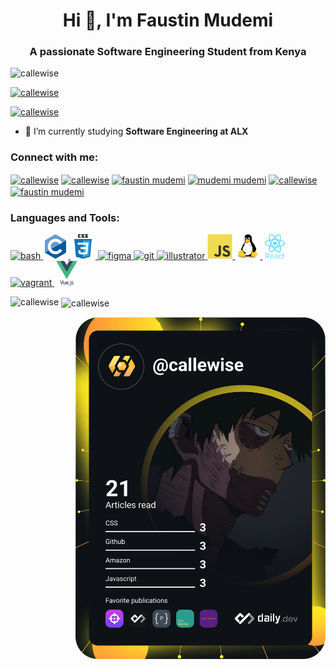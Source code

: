 <h1 align="center">Hi 👋, I'm Faustin Mudemi</h1>
<h3 align="center">A passionate Software Engineering Student from Kenya</h3>

<p align="left"> <img src="https://komarev.com/ghpvc/?username=callewise&label=Profile%20views&color=0e75b6&style=flat" alt="callewise" /> </p>

<p align="left"> <a href="https://github.com/ryo-ma/github-profile-trophy"><img src="https://github-profile-trophy.vercel.app/?username=callewise" alt="callewise" /></a> </p>

<p align="left"> <a href="https://twitter.com/callewise" target="blank"><img src="https://img.shields.io/twitter/follow/callewise?logo=twitter&style=for-the-badge" alt="callewise" /></a> </p>

- 🔭 I’m currently studying **Software Engineering at ALX**

<h3 align="left">Connect with me:</h3>
<p align="left">
<a href="https://dev.to/callewise" target="blank"><img align="center" src="https://raw.githubusercontent.com/rahuldkjain/github-profile-readme-generator/master/src/images/icons/Social/devto.svg" alt="callewise" height="30" width="40" /></a>
<a href="https://twitter.com/callewise" target="blank"><img align="center" src="https://raw.githubusercontent.com/rahuldkjain/github-profile-readme-generator/master/src/images/icons/Social/twitter.svg" alt="callewise" height="30" width="40" /></a>
<a href="https://linkedin.com/in/faustin mudemi" target="blank"><img align="center" src="https://raw.githubusercontent.com/rahuldkjain/github-profile-readme-generator/master/src/images/icons/Social/linked-in-alt.svg" alt="faustin mudemi" height="30" width="40" /></a>
<a href="https://fb.com/mudemi mudemi" target="blank"><img align="center" src="https://raw.githubusercontent.com/rahuldkjain/github-profile-readme-generator/master/src/images/icons/Social/facebook.svg" alt="mudemi mudemi" height="30" width="40" /></a>
<a href="https://instagram.com/callewise" target="blank"><img align="center" src="https://raw.githubusercontent.com/rahuldkjain/github-profile-readme-generator/master/src/images/icons/Social/instagram.svg" alt="callewise" height="30" width="40" /></a>
<a href="https://www.youtube.com/c/faustin mudemi" target="blank"><img align="center" src="https://raw.githubusercontent.com/rahuldkjain/github-profile-readme-generator/master/src/images/icons/Social/youtube.svg" alt="faustin mudemi" height="30" width="40" /></a>
</p>

<h3 align="left">Languages and Tools:</h3>
<p align="left"> <a href="https://www.gnu.org/software/bash/" target="_blank" rel="noreferrer"> <img src="https://www.vectorlogo.zone/logos/gnu_bash/gnu_bash-icon.svg" alt="bash" width="40" height="40"/> </a> <a href="https://www.cprogramming.com/" target="_blank" rel="noreferrer"> <img src="https://raw.githubusercontent.com/devicons/devicon/master/icons/c/c-original.svg" alt="c" width="40" height="40"/> </a> <a href="https://www.w3schools.com/css/" target="_blank" rel="noreferrer"> <img src="https://raw.githubusercontent.com/devicons/devicon/master/icons/css3/css3-original-wordmark.svg" alt="css3" width="40" height="40"/> </a> <a href="https://www.figma.com/" target="_blank" rel="noreferrer"> <img src="https://www.vectorlogo.zone/logos/figma/figma-icon.svg" alt="figma" width="40" height="40"/> </a> <a href="https://git-scm.com/" target="_blank" rel="noreferrer"> <img src="https://www.vectorlogo.zone/logos/git-scm/git-scm-icon.svg" alt="git" width="40" height="40"/> </a> <a href="https://www.adobe.com/in/products/illustrator.html" target="_blank" rel="noreferrer"> <img src="https://www.vectorlogo.zone/logos/adobe_illustrator/adobe_illustrator-icon.svg" alt="illustrator" width="40" height="40"/> </a> <a href="https://developer.mozilla.org/en-US/docs/Web/JavaScript" target="_blank" rel="noreferrer"> <img src="https://raw.githubusercontent.com/devicons/devicon/master/icons/javascript/javascript-original.svg" alt="javascript" width="40" height="40"/> </a> <a href="https://www.linux.org/" target="_blank" rel="noreferrer"> <img src="https://raw.githubusercontent.com/devicons/devicon/master/icons/linux/linux-original.svg" alt="linux" width="40" height="40"/> </a> <a href="https://reactjs.org/" target="_blank" rel="noreferrer"> <img src="https://raw.githubusercontent.com/devicons/devicon/master/icons/react/react-original-wordmark.svg" alt="react" width="40" height="40"/> </a> <a href="https://www.vagrantup.com/" target="_blank" rel="noreferrer"> <img src="https://www.vectorlogo.zone/logos/vagrantup/vagrantup-icon.svg" alt="vagrant" width="40" height="40"/> </a> <a href="https://vuejs.org/" target="_blank" rel="noreferrer"> <img src="https://raw.githubusercontent.com/devicons/devicon/master/icons/vuejs/vuejs-original-wordmark.svg" alt="vuejs" width="40" height="40"/> </a> </p>

<p><img align="left" src="https://github-readme-stats.vercel.app/api/top-langs?username=callewise&show_icons=true&locale=en&layout=compact" alt="callewise" /></p>

<p>&nbsp;<img align="center" src="https://github-readme-stats.vercel.app/api?username=callewise&show_icons=true&locale=en" alt="callewise" /></p>

<p align="right"><a href="https://app.daily.dev/DailyDevTips"><img src="https://github.com/callewise/callewise/blob/master/devcard.svg" width="400" alt="Faustin Mudemi's Dev Card"/></a>


